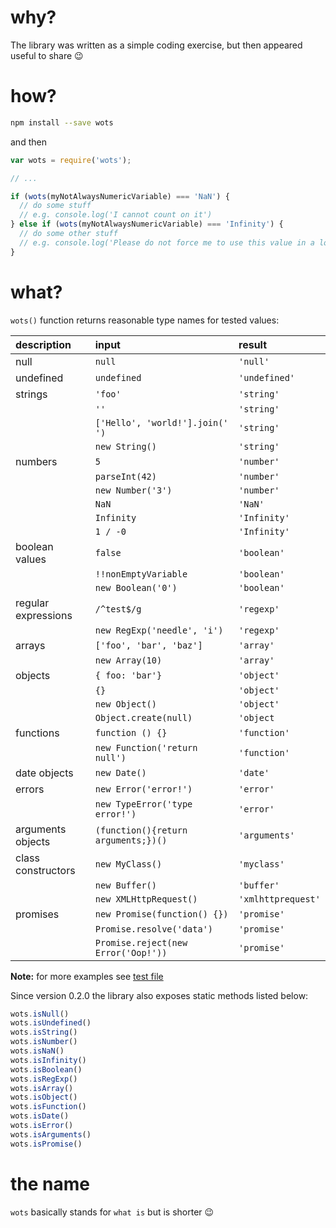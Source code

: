 # why?

The library was written as a simple coding exercise, but then appeared useful to share :wink:

# how?

```bash
npm install --save wots
```

and then

```javascript
var wots = require('wots');

// ...

if (wots(myNotAlwaysNumericVariable) === 'NaN') {
  // do some stuff
  // e.g. console.log('I cannot count on it') 
} else if (wots(myNotAlwaysNumericVariable) === 'Infinity') {
  // do some other stuff
  // e.g. console.log('Please do not force me to use this value in a loop!')  
}
```


# what?

`wots()` function returns reasonable type names for tested values:

| description         | input                               | result        |
| :------------------ | :---------------------------------- |:------------- |
| null                | `null`                              | `'null'`      |
| undefined           | `undefined`                         | `'undefined'` |
| strings             | `'foo'`                             | `'string'`    |
|                     | `''`                                | `'string'`    |
|                     | `['Hello', 'world!'].join(' ')`     | `'string'`    |
|                     | `new String()`                      | `'string'`    |
| numbers             | `5`                                 | `'number'`    |
|                     | `parseInt(42)`                      | `'number'`    |
|                     | `new Number('3')`                   | `'number'`    |
|                     | `NaN`                               | `'NaN'`       |
|                     | `Infinity`                          | `'Infinity'`  |
|                     | `1 / -0`                            | `'Infinity'`  |
| boolean values      | `false`                             | `'boolean'`   |
|                     | `!!nonEmptyVariable`                | `'boolean'`   |
|                     |`new Boolean('0')`                   | `'boolean'`   |
| regular expressions | `/^test$/g`                         | `'regexp'`    |
|                     | `new RegExp('needle', 'i')`         | `'regexp'`    |
| arrays              | `['foo', 'bar', 'baz']`             | `'array'`     |
|                     | `new Array(10)`                     | `'array'`     |
| objects             | `{ foo: 'bar'}`                     | `'object'`    |
|                     | `{}`                                | `'object'`    |
|                     | `new Object()`                      | `'object'`    |
|                     | `Object.create(null)`               | `'object`     |
| functions           | `function () {}`                    | `'function'`  |
|                     | `new Function('return null')`       | `'function'`  |
| date objects        | `new Date()`                        | `'date'`      |
| errors              | `new Error('error!')`               | `'error'`     |
|                     | `new TypeError('type error!')`      | `'error'`     |
| arguments objects   | `(function(){return arguments;})()` | `'arguments'` |
| class constructors  | `new MyClass()`                     | `'myclass'`   |
|                     | `new Buffer()`                      | `'buffer'`    |
|                     | `new XMLHttpRequest()`              | `'xmlhttprequest'` |
| promises            | `new Promise(function() {})`        | `'promise'`   |
|                     | `Promise.resolve('data')`           | `'promise'`   |
|                     | `Promise.reject(new Error('Oop!'))` | `'promise'`   |

**Note:** for more examples see [test file](./index.test.js)

Since version 0.2.0 the library also exposes static methods listed below:

```javascript
wots.isNull()
wots.isUndefined()
wots.isString()
wots.isNumber()
wots.isNaN()
wots.isInfinity()
wots.isBoolean()
wots.isRegExp()
wots.isArray()
wots.isObject()
wots.isFunction()
wots.isDate()
wots.isError()
wots.isArguments()
wots.isPromise()
```

# the name

`wots` basically stands for `what is` but is shorter :wink:
